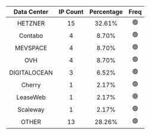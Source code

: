 | Data Center | IP Count | Percentage | Freq |
|:------------:|:--------:|:-----------:|:-----:|
| HETZNER | 15 | 32.61% | 🟢 |
| Contabo | 4 | 8.70% | 🟢 |
| MEVSPACE | 4 | 8.70% | 🟢 |
| OVH | 4 | 8.70% | 🟢 |
| DIGITALOCEAN | 3 | 6.52% | 🟢 |
| Cherry | 1 | 2.17% | 🟢 |
| LeaseWeb | 1 | 2.17% | 🟢 |
| Scaleway | 1 | 2.17% | 🟢 |
| OTHER | 13 | 28.26% | 🟢 |